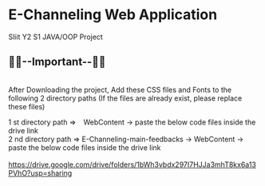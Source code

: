 # E-Channeling Web Application
Sliit Y2 S1 JAVA/OOP Project

<h2>🔴🔴--Important--🔴🔴</h2>

<br>After Downloading the project, Add these CSS files and Fonts to the following 2 directory paths (If the files are already exist, please replace these files) <br>

1 st directory path =>  &ensp; WebContent -> paste the below code files inside the drive link <br>
2 nd directory path =>   E-Channeling-main-feedbacks -> WebContent -> paste the below code files inside the drive link <br><br>
https://drive.google.com/drive/folders/1bWh3vbdx297I7HJJa3mhT8kx6a13PVhO?usp=sharing

<br><br>


